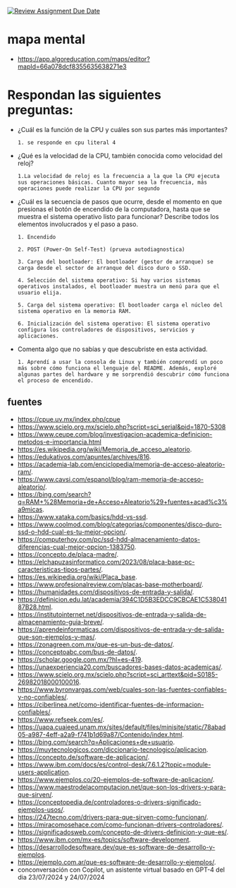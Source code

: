 [![Review Assignment Due Date](https://classroom.github.com/assets/deadline-readme-button-22041afd0340ce965d47ae6ef1cefeee28c7c493a6346c4f15d667ab976d596c.svg)](https://classroom.github.com/a/ZHlrD2sU)
# mapa mental
- https://app.algoreducation.com/maps/editor?mapId=66a078dcf8355635638271e3

# Respondan las siguientes preguntas:


- ¿Cuál es la función de la CPU y cuáles son sus partes más importantes?

      1. se responde en cpu literal 4

- ¿Qué es la velocidad de la CPU, también conocida como velocidad del reloj?

      1.La velocidad de reloj es la frecuencia a la que la CPU ejecuta sus operaciones básicas. Cuanto mayor sea la frecuencia, más operaciones puede realizar la CPU por segundo

- ¿Cuál es la secuencia de pasos que ocurre, desde el momento en que presionas el botón de encendido de la computadora, hasta que se muestra el sistema operativo listo para funcionar? Describe todos los elementos involucrados y el paso a paso.  

      1. Encendido

      2. POST (Power-On Self-Test) (prueva autodiagnostica)

      3. Carga del bootloader: El bootloader (gestor de arranque) se carga desde el sector de arranque del disco duro o SSD.

      4. Selección del sistema operativo: Si hay varios sistemas operativos instalados, el bootloader muestra un menú para que el usuario elija.

      5. Carga del sistema operativo: El bootloader carga el núcleo del sistema operativo en la memoria RAM.

      6. Inicialización del sistema operativo: El sistema operativo configura los controladores de dispositivos, servicios y aplicaciones.
- Comenta algo que no sabías y que descubriste en esta actividad.

      1. Aprendí a usar la consola de Linux y también comprendí un poco más sobre cómo funciona el lenguaje del README. Además, exploré algunas partes del hardware y me sorprendió descubrir cómo funciona el proceso de encendido.
## fuentes
 - https://cpue.uv.mx/index.php/cpue
 - https://www.scielo.org.mx/scielo.php?script=sci_serial&pid=1870-5308
 - https://www.ceupe.com/blog/investigacion-academica-definicion-metodos-e-importancia.html
 - https://es.wikipedia.org/wiki/Memoria_de_acceso_aleatorio.
 - https://edukativos.com/apuntes/archives/816.
 - https://academia-lab.com/enciclopedia/memoria-de-acceso-aleatorio-ram/.
 - https://www.cavsi.com/espanol/blog/ram-memoria-de-acceso-aleatorio/.
 - https://bing.com/search?q=RAM+%28Memoria+de+Acceso+Aleatorio%29+fuentes+acad%c3%a9micas.
 - https://www.xataka.com/basics/hdd-vs-ssd.
 - https://www.coolmod.com/blog/categorias/componentes/disco-duro-ssd-o-hdd-cual-es-tu-mejor-opcion/.
 - https://computerhoy.com/pc/ssd-hdd-almacenamiento-datos-diferencias-cual-mejor-opcion-1383750.
 - https://concepto.de/placa-madre/.
 - https://elchapuzasinformatico.com/2023/08/placa-base-pc-caracteristicas-tipos-partes/.
 - https://es.wikipedia.org/wiki/Placa_base.
 - https://www.profesionalreview.com/placas-base-motherboard/.
 - https://humanidades.com/dispositivos-de-entrada-y-salida/.
 - https://definicion.edu.lat/academia/394C1D5B3EDCC9CBCAE1C53804187B28.html.
 - https://institutointernet.net/dispositivos-de-entrada-y-salida-de-almacenamiento-guia-breve/.
 - https://aprendeinformaticas.com/dispositivos-de-entrada-y-de-salida-que-son-ejemplos-y-mas/.
 - https://zonagreen.com.mx/que-es-un-bus-de-datos/.
 - https://conceptoabc.com/bus-de-datos/.
 - https://scholar.google.com.mx/?hl=es-419.
 - https://unaexperiencia20.com/buscadores-bases-datos-academicas/.
 - https://www.scielo.org.mx/scielo.php?script=sci_arttext&pid=S0185-26982018000100016.
 - https://www.byronvargas.com/web/cuales-son-las-fuentes-confiables-y-no-confiables/.
 - https://ciberlinea.net/como-identificar-fuentes-de-informacion-confiables/.
 - https://www.refseek.com/es/.
 - https://uapa.cuaieed.unam.mx/sites/default/files/minisite/static/78abad05-a987-4eff-a2a9-f741b1d69a87/Contenido/index.html.
 - https://bing.com/search?q=Aplicaciones+de+usuario.
 - https://muytecnologicos.com/diccionario-tecnologico/aplicacion.
 - https://concepto.de/software-de-aplicacion/.
 -  https://www.ibm.com/docs/es/control-desk/7.6.1.2?topic=module-users-application.
 -  https://www.ejemplos.co/20-ejemplos-de-software-de-aplicacion/.
 - https://www.maestrodelacomputacion.net/que-son-los-drivers-y-para-que-sirven/.
 - https://conceptopedia.de/controladores-o-drivers-significado-ejemplos-usos/.
 - https://247tecno.com/drivers-para-que-sirven-como-funcionan/.
 - https://miracomosehace.com/como-funcionan-drivers-controladores/.
 - https://significadosweb.com/concepto-de-drivers-definicion-y-que-es/.
 - https://www.ibm.com/mx-es/topics/software-development.
 - https://desarrollodesoftware.dev/que-es-software-de-desarrollo-y-ejemplos.
 - https://ejemplo.com.ar/que-es-software-de-desarrollo-y-ejemplos/.
 - conconversación con Copilot, un asistente virtual basado en GPT-4 del dia 23/07/2024 y 24/07/2024